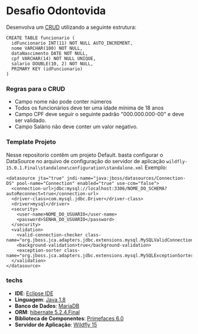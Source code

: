 # Desafio Odontovida

Desenvolva um [CRUD](https://en.wikipedia.org/wiki/Create,_read,_update_and_delete) utilizando a seguinte estrutura:

```
CREATE TABLE funcionario (
  idFuncionario INT(11) NOT NULL AUTO_INCREMENT,
  nome VARCHAR(100) NOT NULL,
  dataNascimento DATE NOT NULL,
  cpf VARCHAR(14) NOT NULL UNIQUE,
  salario DOUBLE(10, 2) NOT NULL,
  PRIMARY KEY (idFuncionario)
)
```

### Regras para o CRUD
- Campo nome não pode conter números
- Todos os funcionários deve ter uma idade mínima de 18 anos
- Campo CPF deve seguir o seguinte padrão "000.000.000-00" e deve ser validado.
- Campo Salário não deve conter um valor negativo.

### Template Projeto

Nesse repositorio contêm um projeto Default. basta configurar o DataSource no arquivo de configuração do servidor de aplicação ```wildfly-15.0.1.Final\standalone\configuration\standalone.xml```
Exemplo:
```
<datasource jta="true" jndi-name="java:jboss/datasources/Connection-DS" pool-name="Connection" enabled="true" use-ccm="false">
  <connection-url>jdbc:mysql://localhost:3306/NOME_DO_SCHEMA?autoReconnect=true</connection-url>
  <driver-class>com.mysql.jdbc.Driver</driver-class>
  <driver>mysql</driver>
  <security>
    <user-name>NOME_DO_USUARIO</user-name>
    <password>SENHA_DO_USUARIO</password>
  </security>
  <validation>
    <valid-connection-checker class-name="org.jboss.jca.adapters.jdbc.extensions.mysql.MySQLValidConnectionChecker"/>
    <background-validation>true</background-validation>
    <exception-sorter class-name="org.jboss.jca.adapters.jdbc.extensions.mysql.MySQLExceptionSorter"/>
  </validation>
</datasource>
```

### techs
- **IDE**: [Eclipse IDE](https://www.eclipse.org/downloads/packages/release/2020-06/r/eclipse-ide-enterprise-java-developers)
- **Linguagem**: [Java 1.8](https://www.oracle.com/java/technologies/java-se-glance.html)
- **Banco de Dados**: [MariaDB](https://mariadb.org/)
- **ORM**: [hibernate 5.2.4.Final](https://hibernate.org/orm/)
- **Biblioteca de Componentes**: [Primefaces 6.0](https://www.primefaces.org/showcase/)
- **Servidor de Aplicação**: [Wildfly 15](https://www.wildfly.org/)
